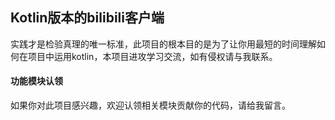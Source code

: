 ## Kotlin版本的bilibili客户端

实践才是检验真理的唯一标准，此项目的根本目的是为了让你用最短的时间理解如何在项目中运用kotlin，本项目进攻学习交流，如有侵权请与我联系。

#### 功能模块认领

如果你对此项目感兴趣，欢迎认领相关模块贡献你的代码，请给我留言。
